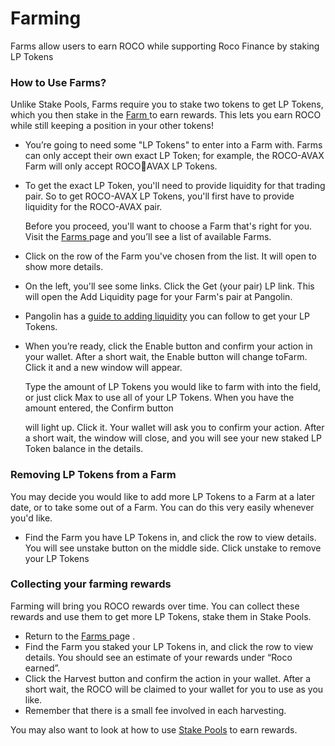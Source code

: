 # Farming

Farms allow users to earn ROCO while supporting Roco Finance by staking LP Tokens

### How to Use Farms?

Unlike Stake Pools, Farms require you to stake two tokens to get LP Tokens, which you then stake in the [Farm ](https://roco.finance/farm)to earn rewards. This lets you earn ROCO while still keeping a position in your other tokens!

* You’re going to need some "LP Tokens" to enter into a Farm with. Farms can only accept their own exact LP Token; for example, the ROCO-AVAX Farm will only accept ROCOAVAX LP Tokens.
* To get the exact LP Token, you'll need to provide liquidity for that trading pair. So to get ROCO-AVAX LP Tokens, you'll first have to provide liquidity for the ROCO-AVAX pair.  

  Before you proceed, you'll want to choose a Farm that's right for you. Visit the [Farms ](farming.md)page and you’ll see a list of available Farms.

* Click on the row of the Farm you've chosen from the list. It will open to show more details. 
* On the left, you'll see some links. Click the Get \(your pair\) LP link. This will open the Add Liquidity page for your Farm's pair at Pangolin. 
* Pangolin has a [guide to adding liquidity](https://pangolin.exchange/tutorials/manage-liquidity/) you can follow to get your LP Tokens.
* When you’re ready, click the Enable button and confirm your action in your wallet. After a short wait, the Enable button will change toFarm. Click it and a new window will appear. 

  Type the amount of LP Tokens you would like to farm with into the field, or just click Max to use all of your LP Tokens. When you have the amount entered, the Confirm button 

  will light up. Click it. Your wallet will ask you to confirm your action. After a short wait, the window will close, and you will see your new staked LP Token balance in the details.

### Removing LP Tokens from a Farm

You may decide you would like to add more LP Tokens to a Farm at a later date, or to take some out of a Farm. You can do this very easily whenever you'd like.

* Find the Farm you have LP Tokens in, and click the row to view details. You will see unstake button on the middle side. Click unstake to remove your LP Tokens

### Collecting your farming rewards

Farming will bring you ROCO rewards over time. You can collect these rewards and use them to get more LP Tokens, stake them in Stake Pools.

* Return to the [Farms ](farming.md)page . 
* Find the Farm you staked your LP Tokens in, and click the row to view details. You should see an estimate of your rewards under “Roco earned”. 
* Click the Harvest button and confirm the action in your wallet. After a short wait, the ROCO will be claimed to your wallet for you to use as you like.
* Remember that there is a small fee involved in each harvesting.

You may also want to look at how to use [Stake Pools](stake-pools.md) to earn rewards.

